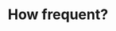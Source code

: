 ---
title: How frequent?
layout: revealjs-vocabulary
category: warm-up
script: 
- and
- but
- by
- from
- to
- for
- with
---